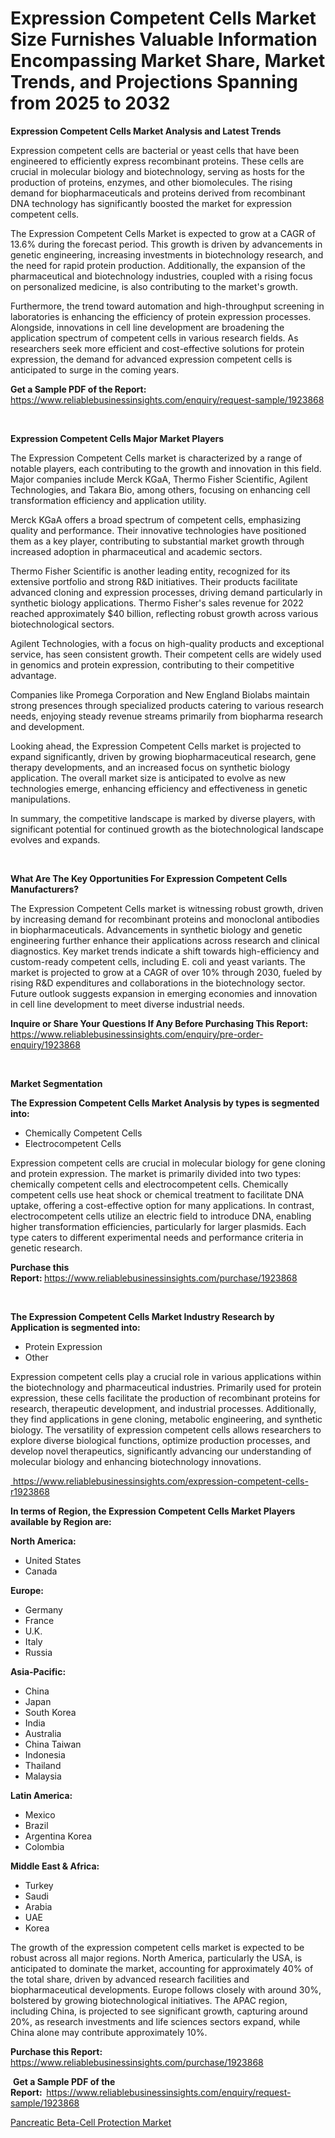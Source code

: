 <p><h1>Expression Competent Cells Market Size Furnishes Valuable Information Encompassing Market Share, Market Trends, and Projections Spanning from 2025 to 2032</h1></p><p><strong>Expression Competent Cells Market Analysis and Latest Trends</strong></p>
<p><p>Expression competent cells are bacterial or yeast cells that have been engineered to efficiently express recombinant proteins. These cells are crucial in molecular biology and biotechnology, serving as hosts for the production of proteins, enzymes, and other biomolecules. The rising demand for biopharmaceuticals and proteins derived from recombinant DNA technology has significantly boosted the market for expression competent cells.</p><p>The Expression Competent Cells Market is expected to grow at a CAGR of 13.6% during the forecast period. This growth is driven by advancements in genetic engineering, increasing investments in biotechnology research, and the need for rapid protein production. Additionally, the expansion of the pharmaceutical and biotechnology industries, coupled with a rising focus on personalized medicine, is also contributing to the market's growth.</p><p>Furthermore, the trend toward automation and high-throughput screening in laboratories is enhancing the efficiency of protein expression processes. Alongside, innovations in cell line development are broadening the application spectrum of competent cells in various research fields. As researchers seek more efficient and cost-effective solutions for protein expression, the demand for advanced expression competent cells is anticipated to surge in the coming years.</p></p>
<p><strong>Get a Sample PDF of the Report:&nbsp;</strong> <a href="https://www.reliablebusinessinsights.com/enquiry/request-sample/1923868?utm_campaign=1837&utm_medium=2&utm_source=Github&utm_content=ia&utm_term=14012025&utm_id=expression-competent-cells">https://www.reliablebusinessinsights.com/enquiry/request-sample/1923868</a></p>
<p>&nbsp;</p>
<p><strong>Expression Competent Cells Major Market Players</strong></p>
<p><p>The Expression Competent Cells market is characterized by a range of notable players, each contributing to the growth and innovation in this field. Major companies include Merck KGaA, Thermo Fisher Scientific, Agilent Technologies, and Takara Bio, among others, focusing on enhancing cell transformation efficiency and application utility.</p><p>Merck KGaA offers a broad spectrum of competent cells, emphasizing quality and performance. Their innovative technologies have positioned them as a key player, contributing to substantial market growth through increased adoption in pharmaceutical and academic sectors. </p><p>Thermo Fisher Scientific is another leading entity, recognized for its extensive portfolio and strong R&D initiatives. Their products facilitate advanced cloning and expression processes, driving demand particularly in synthetic biology applications. Thermo Fisher's sales revenue for 2022 reached approximately $40 billion, reflecting robust growth across various biotechnological sectors.</p><p>Agilent Technologies, with a focus on high-quality products and exceptional service, has seen consistent growth. Their competent cells are widely used in genomics and protein expression, contributing to their competitive advantage. </p><p>Companies like Promega Corporation and New England Biolabs maintain strong presences through specialized products catering to various research needs, enjoying steady revenue streams primarily from biopharma research and development.</p><p>Looking ahead, the Expression Competent Cells market is projected to expand significantly, driven by growing biopharmaceutical research, gene therapy developments, and an increased focus on synthetic biology application. The overall market size is anticipated to evolve as new technologies emerge, enhancing efficiency and effectiveness in genetic manipulations.</p><p>In summary, the competitive landscape is marked by diverse players, with significant potential for continued growth as the biotechnological landscape evolves and expands.</p></p>
<p>&nbsp;</p>
<p><strong>What Are The Key Opportunities For Expression Competent Cells Manufacturers?</strong></p>
<p><p>The Expression Competent Cells market is witnessing robust growth, driven by increasing demand for recombinant proteins and monoclonal antibodies in biopharmaceuticals. Advancements in synthetic biology and genetic engineering further enhance their applications across research and clinical diagnostics. Key market trends indicate a shift towards high-efficiency and custom-ready competent cells, including E. coli and yeast variants. The market is projected to grow at a CAGR of over 10% through 2030, fueled by rising R&D expenditures and collaborations in the biotechnology sector. Future outlook suggests expansion in emerging economies and innovation in cell line development to meet diverse industrial needs.</p></p>
<p><strong>Inquire or Share Your Questions If Any Before Purchasing This Report:</strong> <a href="https://www.reliablebusinessinsights.com/enquiry/pre-order-enquiry/1923868?utm_campaign=1837&utm_medium=2&utm_source=Github&utm_content=ia&utm_term=14012025&utm_id=expression-competent-cells">https://www.reliablebusinessinsights.com/enquiry/pre-order-enquiry/1923868</a></p>
<p>&nbsp;</p>
<p><strong>Market Segmentation</strong></p>
<p><strong>The Expression Competent Cells Market Analysis by types is segmented into:</strong></p>
<p><ul><li>Chemically Competent Cells</li><li>Electrocompetent Cells</li></ul></p>
<p><p>Expression competent cells are crucial in molecular biology for gene cloning and protein expression. The market is primarily divided into two types: chemically competent cells and electrocompetent cells. Chemically competent cells use heat shock or chemical treatment to facilitate DNA uptake, offering a cost-effective option for many applications. In contrast, electrocompetent cells utilize an electric field to introduce DNA, enabling higher transformation efficiencies, particularly for larger plasmids. Each type caters to different experimental needs and performance criteria in genetic research.</p></p>
<p><strong>Purchase this Report:&nbsp;</strong><a href="https://www.reliablebusinessinsights.com/purchase/1923868?utm_campaign=1837&utm_medium=2&utm_source=Github&utm_content=ia&utm_term=14012025&utm_id=expression-competent-cells">https://www.reliablebusinessinsights.com/purchase/1923868</a></p>
<p>&nbsp;</p>
<p><strong>The Expression Competent Cells Market Industry Research by Application is segmented into:</strong></p>
<p><ul><li>Protein Expression</li><li>Other</li></ul></p>
<p><p>Expression competent cells play a crucial role in various applications within the biotechnology and pharmaceutical industries. Primarily used for protein expression, these cells facilitate the production of recombinant proteins for research, therapeutic development, and industrial processes. Additionally, they find applications in gene cloning, metabolic engineering, and synthetic biology. The versatility of expression competent cells allows researchers to explore diverse biological functions, optimize production processes, and develop novel therapeutics, significantly advancing our understanding of molecular biology and enhancing biotechnology innovations.</p></p>
<p><a href="https://www.reliablebusinessinsights.com/expression-competent-cells-r1923868?utm_campaign=1837&utm_medium=2&utm_source=Github&utm_content=ia&utm_term=14012025&utm_id=expression-competent-cells">&nbsp;https://www.reliablebusinessinsights.com/expression-competent-cells-r1923868</a></p>
<p><strong>In terms of Region, the Expression Competent Cells Market Players available by Region are:</strong></p>
<p>
    <p> <strong> North America: </strong>
        <ul>
            <li>United States</li>
            <li>Canada</li>
        </ul>
        </p> 
    <p> <strong> Europe: </strong>
        <ul>
            <li>Germany</li>
            <li>France</li>
            <li>U.K.</li>
            <li>Italy</li>
            <li>Russia</li>
        </ul>
        </p> 
    <p> <strong> Asia-Pacific: </strong>
        <ul>
            <li>China</li>
            <li>Japan</li>
            <li>South Korea</li>
            <li>India</li>
            <li>Australia</li>
            <li>China Taiwan</li>
            <li>Indonesia</li>
            <li>Thailand</li>
            <li>Malaysia</li>
        </ul>
        </p> 
    <p> <strong> Latin America: </strong>
        <ul>
            <li>Mexico</li>
            <li>Brazil</li>
            <li>Argentina Korea</li>
            <li>Colombia</li>
        </ul>
        </p> 
    <p> <strong> Middle East & Africa: </strong>
        <ul>
            <li>Turkey</li>
            <li>Saudi</li>
            <li>Arabia</li>
            <li>UAE</li>
            <li>Korea</li>
        </ul>
    </p>
    </p>
<p><p>The growth of the expression competent cells market is expected to be robust across all major regions. North America, particularly the USA, is anticipated to dominate the market, accounting for approximately 40% of the total share, driven by advanced research facilities and biopharmaceutical developments. Europe follows closely with around 30%, bolstered by growing biotechnological initiatives. The APAC region, including China, is projected to see significant growth, capturing around 20%, as research investments and life sciences sectors expand, while China alone may contribute approximately 10%.</p></p>
<p><strong>Purchase this Report: </strong><a href="https://www.reliablebusinessinsights.com/purchase/1923868?utm_campaign=1837&utm_medium=2&utm_source=Github&utm_content=ia&utm_term=14012025&utm_id=expression-competent-cells">https://www.reliablebusinessinsights.com/purchase/1923868</a></p>
<p>&nbsp;<strong>Get a Sample PDF of the Report:&nbsp;&nbsp;</strong><a href="https://www.reliablebusinessinsights.com/enquiry/request-sample/1923868?utm_campaign=1837&utm_medium=2&utm_source=Github&utm_content=ia&utm_term=14012025&utm_id=expression-competent-cells">https://www.reliablebusinessinsights.com/enquiry/request-sample/1923868</a></p>
<p><strong></strong></p>
<p><p><a href="https://github.com/oslieselotte2192/Market-Research-Report-List-1/blob/main/pancreatic-beta-cell-protection-market.md?utm_campaign=1837&utm_medium=2&utm_source=Github&utm_content=ia&utm_term=14012025&utm_id=expression-competent-cells">Pancreatic Beta-Cell Protection Market</a></p></p>